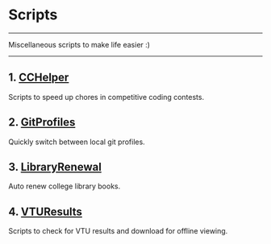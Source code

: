 # Scripts

-------

Miscellaneous scripts to make life easier :)

-------

## 1. [CCHelper](https://github.com/kienme/Scripts/tree/master/CCHelper)

Scripts to speed up chores in competitive coding contests.

## 2. [GitProfiles](https://github.com/kienme/Scripts/tree/master/GitProfile)

Quickly switch between local git profiles.

## 3. [LibraryRenewal](https://github.com/kienme/Scripts/tree/master/LibraryRenewal)

Auto renew college library books.

## 4. [VTUResults](https://github.com/kienme/Scripts/tree/master/VTUResults)

Scripts to check for VTU results and download for offline viewing.
